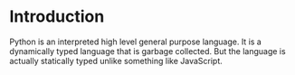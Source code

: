 # Introduction

Python is an interpreted high level general purpose language. It is a dynamically typed language that is garbage collected. But the language is actually statically typed unlike something like JavaScript.